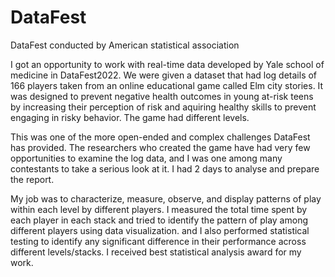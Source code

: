 # DataFest
DataFest conducted by American statistical association

I got an opportunity to work with real-time data developed by Yale school of medicine in DataFest2022. We were given a dataset that had log details of 166 
players taken from an online educational game called Elm city stories. It was designed to prevent negative health outcomes in young at-risk teens by increasing 
their perception of risk and aquiring healthy skills to prevent engaging in risky behavior. The game had different levels. 

This was one of the more open-ended and complex challenges DataFest has provided. The researchers who created the game have had very few opportunities to examine the log data, and I was one among many contestants to take a serious look at it. I had 2 days to analyse and prepare the report.

My job was to characterize, measure, observe, and display patterns of play within each level by different players. I measured the total time spent by each player in each stack and tried to identify the pattern of play among different players using data visualization. and I also performed statistical testing to identify any significant difference in their performance across different levels/stacks. I received best statistical analysis award for my work.
